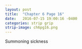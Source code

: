 ```yaml
---
layout: post
title:  "Chapter 6 Page 16"
date:   2016-07-15 19:00:16 -0400
categories: strip grip
strip-image: ch6pg16.png
---
```

Summoning sickness   
